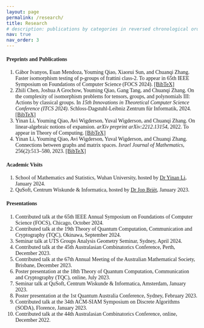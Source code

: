 ```yaml
---
layout: page
permalink: /research/
title: Research
# description: publications by categories in reversed chronological order. generated by jekyll-scholar.
nav: true
nav_order: 3
---
```


<link href="https://fonts.googleapis.com/css2?family=EB+Garamond&display=swap" rel="stylesheet">
<style>
    body {
        font-family: 'Palatino', 'Palatino Linotype', 'Palatino LT STD', 'Book Antiqua', 'Georgia', serif;
    }
    .popup {
        display: none;
        position: fixed;
        left: 50%;
        top: 50%;
        transform: translate(-50%, -50%);
        border: 2px outset #333;
        padding: 20px;
        background-color: var(--global-bg-color);
        z-index: 1000;
        box-shadow: 0 0 10px rgba(0, 0, 0, 0.1);
        max-width: 90%;
        overflow-y: auto;
    }
    .overlay {
        display: none;
        position: fixed;
        left: 0;
        top: 0;
        width: 100%;
        height: 100%;
        background-color: rgba(0, 0, 0, 0.5);
        z-index: 999;
    }
    .close-button {
        display: block;
        text-align: right;
        cursor: pointer;
        font-size: 20px;
        color: #333;
    }
    pre {
        white-space: pre-wrap; /* Ensures the text wraps inside the popup */
        word-wrap: break-word; /* Breaks long words to wrap */
        color: var(--global-text-color); /* Background color of the text inside the popup */
        }
</style>

#### Preprints and Publications

1. Gábor Ivanyos, Euan Mendoza, Youming Qiao, Xiaorui Sun, and Chuanqi Zhang. Faster isomorphism testing of p-groups of frattini class-2. To appear in 65th IEEE Symposium on Foundations of Computer Science (FOCS 2024). <a href="#" class="bibTeXLink" data-content-id="content4">[BibTeX]</a>
2. Zhili Chen, Joshua A Grochow, Youming Qiao, Gang Tang, and Chuanqi Zhang. On the complexity of isomorphism problems for tensors, groups, and polynomials III: Actions by classical groups. In *15th Innovations in Theoretical Computer Science Conference (ITCS 2024)*. Schloss-Dagstuhl-Leibniz Zentrum für Informatik, 2024. <a href="#" class="bibTeXLink" data-content-id="content3">[BibTeX]</a>
3. Yinan Li, Youming Qiao, Avi Wigderson, Yuval Wigderson, and Chuanqi Zhang. On linear-algebraic notions of expansion. *arXiv preprint arXiv:2212.13154*, 2022. To appear in Theory of Computing. <a href="#" class="bibTeXLink" data-content-id="content2">[BibTeX]</a>
4. Yinan Li, Youming Qiao, Avi Wigderson, Yuval Wigderson, and Chuanqi Zhang. Connections between graphs and matrix spaces. *Israel Journal of Mathematics*, 256(2):513–580, 2023. <a href="#" class="bibTeXLink" data-content-id="content1">[BibTeX]</a>

<div id="overlay" class="overlay"></div>

<div id="popup" class="popup">
    <span class="close-button" id="closeButton">&times;</span>
    <pre id="popupContent"></pre>
</div>

<script>
    const contents = {
        content4: 
`@inproceedings{ivanyos2024faster,
  title={Faster isomorphism testing of $p$-groups of Frattini class-2},
  author={Ivanyos, G{\'a}bor and Mendoza, Euan and Qiao, Youming and Sun, Xiaorui and Zhang, Chuanqi},
  note={To appear in the 65th IEEE Symposium on Foundations of Computer Science (FOCS 2024).}
}`,
        content3: 
`@inproceedings{chen2023complexity,
  title={On the Complexity of Isomorphism Problems for Tensors, Groups, and Polynomials III: Actions by Classical Groups},
  author={Chen, Zhili and Grochow, Joshua A and Qiao, Youming and Tang, Gang and Zhang, Chuanqi},
  booktitle={15th Innovations in Theoretical Computer Science Conference (ITCS 2024)},
  year={2024},
  organization={Schloss-Dagstuhl-Leibniz Zentrum f{\"u}r Informatik}
}`,
        content2: 
`@article{li2022linear,
  title={On linear-algebraic notions of expansion},
  author={Li, Yinan and Qiao, Youming and Wigderson, Avi and Wigderson, Yuval and Zhang, Chuanqi},
  journal={arXiv preprint arXiv:2212.13154},
  note={To appear in Theory of Computing.},
  year={2022}
}`,
        content1: 
`@article{li2023connections,
  title={Connections between graphs and matrix spaces},
  author={Li, Yinan and Qiao, Youming and Wigderson, Avi and Wigderson, Yuval and Zhang, Chuanqi},
  journal={Israel Journal of Mathematics},
  volume={256},
  number={2},
  pages={513--580},
  year={2023},
  publisher={Springer}
}`
    };

    document.querySelectorAll('.bibTeXLink').forEach(function(link) {
        link.addEventListener('click', function(event) {
            event.preventDefault();
            const contentId = link.getAttribute('data-content-id');
            const content = contents[contentId];
            document.getElementById('popupContent').textContent = content;
            document.getElementById('popup').style.display = 'block';
            document.getElementById('overlay').style.display = 'block';
        });
    });

    document.getElementById('closeButton').addEventListener('click', function() {
        document.getElementById('popup').style.display = 'none';
        document.getElementById('overlay').style.display = 'none';
    });

    document.getElementById('overlay').addEventListener('click', function() {
        document.getElementById('popup').style.display = 'none';
        document.getElementById('overlay').style.display = 'none';
    });
</script>

#### Academic Visits

1. School of Mathematics and Statistics, Wuhan University, hosted by [Dr Yinan Li](https://www.yinanli.com/), January 2024. 
2. QuSoft, Centrum Wiskunde & Informatica, hosted by [Dr Jop Briët](https://homepages.cwi.nl/~jop/), January 2023.  

#### Presentations

1. Contributed talk at the 65th IEEE Annual Symposium on Foundations of Computer Science (FOCS), Chicago, October 2024.
2. Contributed talk at the 19th Theory of Quantum Computation, Communication and Cryptography (TQC), Okinawa, September 2024.
3. Seminar talk at UTS Groups Analysis Geometry Seminar, Sydney, April 2024.
4. Contributed talk at the 45th Australasian Combinatorics Conference, Perth, December 2023.
5. Contributed talk at the 67th Annual Meeting of the Australian Mathematical Society, Brisbane, December 2023.
6. Poster presentation at the 18th Theory of Quantum Computation, Communication and Cryptography (TQC), online, July 2023.
7. Seminar talk at QuSoft, Centrum Wiskunde \& Informatica, Amsterdam, January 2023.
8. Poster presentation at the 1st Quantum Australia Conference, Sydney, February 2023.
9. Contributed talk at the 34th ACM-SIAM Symposium on Discrete Algorithms (SODA), Florence, January 2023.
10. Contributed talk at the 44th Australasian Combinatorics Conference, online, December 2022.
